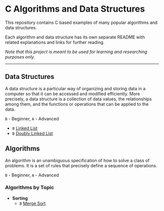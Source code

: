 # C Algorithms and Data Structures


This repository contains C based examples of many
popular algorithms and data structures.

Each algorithm and data structure has its own separate README
with related explanations and links for further reading.

*Note that this project is meant to be used for learning and researching purposes 
only.*

--------

## Data Structures

A data structure is a particular way of organizing and storing data in a computer so that it can
be accessed and modified efficiently. More precisely, a data structure is a collection of data
values, the relationships among them, and the functions or operations that can be applied to
the data.

`B` - Beginner, `A` - Advanced

* `B` [Linked List](src/data-structures/linked-list)
* `B` [Doubly Linked List](src/data-structures/doubly-linked-list)

## Algorithms

An algorithm is an unambiguous specification of how to solve a class of problems. It is a set of rules that precisely define a sequence of operations.

`B` - Beginner, `A` - Advanced

### Algorithms by Topic

* **Sorting**
  * `B` [Merge Sort](src/algorithms/sorting/merge-sort)